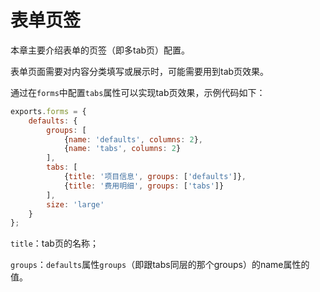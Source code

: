 # 表单页签

本章主要介绍表单的页签（即多tab页）配置。

表单页面需要对内容分类填写或展示时，可能需要用到tab页效果。

通过在`forms`中配置`tabs`属性可以实现tab页效果，示例代码如下：

```js
exports.forms = {
    defaults: {
        groups: [
            {name: 'defaults', columns: 2},
            {name: 'tabs', columns: 2}
        ],
        tabs: [
            {title: '项目信息', groups: ['defaults']},
            {title: '费用明细', groups: ['tabs']}
        ],
        size: 'large'
    }
};
```
`title`：tab页的名称；

`groups`：`defaults`属性`groups`（即跟tabs同层的那个groups）的name属性的值。


